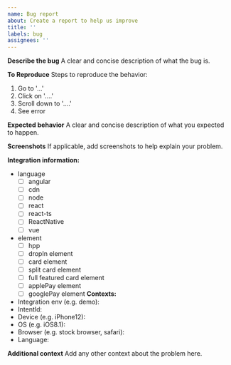 ```yaml
---
name: Bug report
about: Create a report to help us improve
title: ''
labels: bug
assignees: ''
---
```


**Describe the bug** A clear and concise description of what the bug is.

**To Reproduce** Steps to reproduce the behavior:

1. Go to '...'
2. Click on '....'
3. Scroll down to '....'
4. See error

**Expected behavior** A clear and concise description of what you expected to happen.

**Screenshots** If applicable, add screenshots to help explain your problem.

**Integration information:**
- language
  - [ ] angular
  - [ ] cdn
  - [ ] node
  - [ ] react
  - [ ] react-ts
  - [ ] ReactNative
  - [ ] vue

- element
  - [ ] hpp
  - [ ] dropIn element
  - [ ] card element
  - [ ] split card element
  - [ ] full featured card element
  - [ ] applePay element
  - [ ] googlePay element
**Contexts:**
- Integration env (e.g. demo):
- IntentId: 
- Device (e.g. iPhone12):
- OS (e.g. iOS8.1):
- Browser (e.g. stock browser, safari):
- Language:


**Additional context** Add any other context about the problem here.